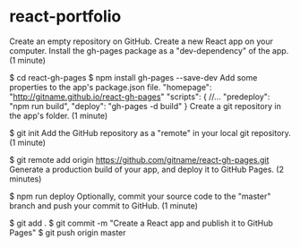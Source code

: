 # react-portfolio
Create an empty repository on GitHub. 
Create a new React app on your computer.
Install the gh-pages package as a "dev-dependency" of the app. (1 minute)

$ cd react-gh-pages
$ npm install gh-pages --save-dev
Add some properties to the app's package.json file.
"homepage": "http://gitname.github.io/react-gh-pages"
"scripts": {
  //...
  "predeploy": "npm run build",
  "deploy": "gh-pages -d build"
}
Create a git repository in the app's folder. (1 minute)

$ git init
Add the GitHub repository as a "remote" in your local git repository. (1 minute)

$ git remote add origin https://github.com/gitname/react-gh-pages.git
Generate a production build of your app, and deploy it to GitHub Pages. (2 minutes)

$ npm run deploy
Optionally, commit your source code to the "master" branch and push your commit to GitHub. (1 minute)

$ git add .
$ git commit -m "Create a React app and publish it to GitHub Pages"
$ git push origin master
